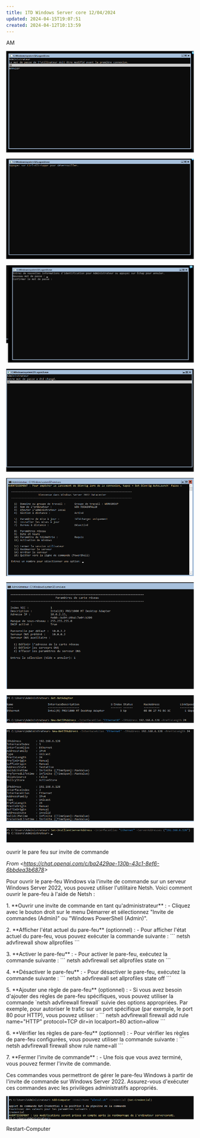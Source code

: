 ```yaml
---
title: 1TD Windows Server core 12/04/2024
updated: 2024-04-15T19:07:51
created: 2024-04-12T10:13:59
---
```


AM

![image1](resources/a0eb8278a6ce407bb817179d598c03c8.png)

![image2](resources/54b59ea4ede7494e9a38fdcac260ce86.png)

![image3](resources/015897424aa24668b63d18d4bfe69d2b.png)

![image4](resources/489daff3c5a54ba7bdbb8d046d357cd9.png)

![image5](resources/ebc32eec07d04b468e014210bde7ffd0.png)

![image6](resources/858dc3506120475da569e5b09e80268d.png)

![image7](resources/54207758c2aa4499bfb20705513fd968.png)

![image8](resources/b21522c0281e482bb5c993bdf62ac400.png)

![image9](resources/fa101bb527004b1f8bbff99f4b042e51.png)

ouvrir le pare feu sur invite de commande

*From \<<https://chat.openai.com/c/ba2429ae-130b-43c1-8ef6-6bbdea3b6878>\>*

Pour ouvrir le pare-feu Windows via l'invite de commande sur un serveur Windows Server 2022, vous pouvez utiliser l'utilitaire Netsh. Voici comment ouvrir le pare-feu à l'aide de Netsh :

1\. \*\*Ouvrir une invite de commande en tant qu'administrateur\*\* :
\- Cliquez avec le bouton droit sur le menu Démarrer et sélectionnez "Invite de commandes (Admin)" ou "Windows PowerShell (Admin)".

2\. \*\*Afficher l'état actuel du pare-feu\*\* (optionnel) :
\- Pour afficher l'état actuel du pare-feu, vous pouvez exécuter la commande suivante :
\`\`\`
netsh advfirewall show allprofiles
\`\`\`

3\. \*\*Activer le pare-feu\*\* :
\- Pour activer le pare-feu, exécutez la commande suivante :
\`\`\`
netsh advfirewall set allprofiles state on
\`\`\`

4\. \*\*Désactiver le pare-feu\*\* :
\- Pour désactiver le pare-feu, exécutez la commande suivante :
\`\`\`
netsh advfirewall set allprofiles state off
\`\`\`

5\. \*\*Ajouter une règle de pare-feu\*\* (optionnel) :
\- Si vous avez besoin d'ajouter des règles de pare-feu spécifiques, vous pouvez utiliser la commande \`netsh advfirewall firewall\` suivie des options appropriées. Par exemple, pour autoriser le trafic sur un port spécifique (par exemple, le port 80 pour HTTP), vous pouvez utiliser :
\`\`\`
netsh advfirewall firewall add rule name="HTTP" protocol=TCP dir=in localport=80 action=allow
\`\`\`

6\. \*\*Vérifier les règles de pare-feu\*\* (optionnel) :
\- Pour vérifier les règles de pare-feu configurées, vous pouvez utiliser la commande suivante :
\`\`\`
netsh advfirewall firewall show rule name=all
\`\`\`

7\. \*\*Fermer l'invite de commande\*\* :
\- Une fois que vous avez terminé, vous pouvez fermer l'invite de commande.

Ces commandes vous permettront de gérer le pare-feu Windows à partir de l'invite de commande sur Windows Server 2022. Assurez-vous d'exécuter ces commandes avec les privilèges administratifs appropriés.

![image10](resources/0f009e5146214b1a840dd063d5fd12e5.png)

Restart-Computer
